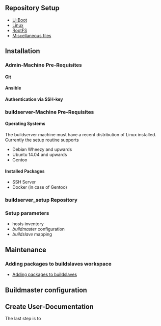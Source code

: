 ## Repository Setup

* [U-Boot](uboot)
* [Linux](linux)
* [RootFS](roofs)
* [Miscellaneous files](misc)

## Installation

### Admin-Machine Pre-Requisites
#### Git
#### Ansible
#### Authentication via SSH-key

### buildserver-Machine Pre-Requisites
#### Operating Systems
The buildserver machine must have a recent distribution of Linux installed.
Currently the setup routine supports
* Debian Wheezy and upwards
* Ubuntu 14.04 and upwards
* Gentoo

#### Installed Packages
* SSH Server
* Docker (in case of Gentoo)

### buildserver_setup Repository

### Setup parameters
* hosts inventory
* *buildmaster* configuration
* *buildslave* mapping

## Maintenance
### Adding packages to buildslaves workspace
* [Adding packages to buildslaves](setup/buildslaves-add-packages.md)


## Buildmaster configuration




## Create User-Documentation
The last step is to 
